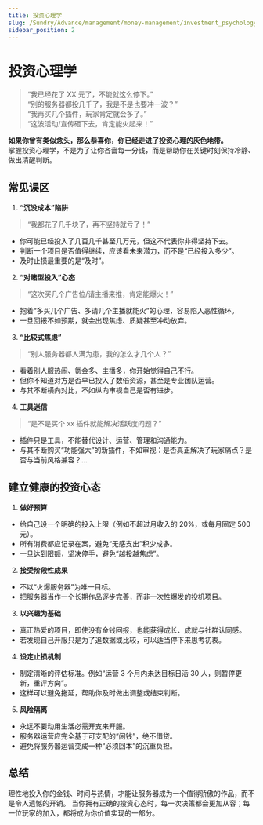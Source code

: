 ```yaml
---
title: 投资心理学
slug: /Sundry/Advance/management/money-management/investment_psychology
sidebar_position: 2
---
```


# 投资心理学
> “我已经花了 XX 元了，不能就这么停下。”  
“别的服务器都投几千了，我是不是也要冲一波？”  
“我再买几个插件，玩家肯定就会多了。”  
“这波活动/宣传砸下去，肯定能火起来！”  

**如果你曾有类似念头，那么恭喜你，你已经走进了投资心理的灰色地带。**  
掌握投资心理学，不是为了让你吝啬每一分钱，而是帮助你在关键时刻保持冷静、做出清醒判断。

## 常见误区

1. **“沉没成本”陷阱**
> “我都花了几千块了，再不坚持就亏了！”
- 你可能已经投入了几百几千甚至几万元，但这不代表你非得坚持下去。
- 判断一个项目是否值得继续，应该看未来潜力，而不是“已经投入多少”。
- 及时止损最重要的是“及时”。

2. **“对赌型投入”心态**
> “这次买几个广告位/请主播来推，肯定能爆火！”
- 抱着“多买几个广告、多请几个主播就能火”的心理，容易陷入恶性循环。
- 一旦回报不如预期，就会出现焦虑、质疑甚至冲动放弃。

3. **“比较式焦虑”**
> “别人服务器都人满为患，我的怎么才几个人？”
- 看着别人服热闹、氪金多、主播多，你开始觉得自己不行。
- 但你不知道对方是否早已投入了数倍资源，甚至是专业团队运营。
- 与其不断横向对比，不如纵向审视自己是否有进步。

4. **工具迷信**
> “是不是买个 xx 插件就能解决活跃度问题？”
- 插件只是工具，不能替代设计、运营、管理和沟通能力。
- 与其不断购买“功能强大”的新插件，不如审视：是否真正解决了玩家痛点？是否与当前风格兼容？...

## 建立健康的投资心态

1. **做好预算**
- 给自己设一个明确的投入上限（例如不超过月收入的 20%，或每月固定 500 元）。
- 所有消费都应记录在案，避免“无感支出”积少成多。
- 一旦达到限额，坚决停手，避免“越投越焦虑”。

2. **接受阶段性成果**
- 不以“火爆服务器”为唯一目标。
- 把服务器当作一个长期作品逐步完善，而非一次性爆发的投机项目。

3. **以兴趣为基础**
- 真正热爱的项目，即使没有金钱回报，也能获得成长、成就与社群认同感。
- 若发现自己开服只是为了追数据或比较，可以适当停下来思考初衷。

4. **设定止损机制**
- 制定清晰的评估标准。例如“运营 3 个月内未达目标日活 30 人，则暂停更新，重评方向”。
- 这样可以避免拖延，帮助你及时做出调整或结束判断。

5. **风险隔离**
- 永远不要动用生活必需开支来开服。
- 服务器运营应完全基于可支配的“闲钱”，绝不借贷。
- 避免将服务器运营变成一种“必须回本”的沉重负担。

## 总结
理性地投入你的金钱、时间与热情，才能让服务器成为一个值得骄傲的作品，而不是令人遗憾的开销。
当你拥有正确的投资心态时，每一次决策都会更加从容；每一位玩家的加入，都将成为你价值实现的一部分。